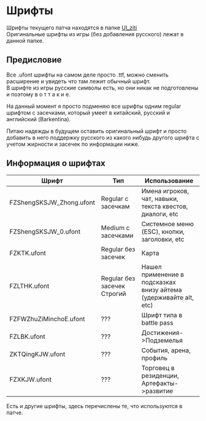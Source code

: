 # Шрифты

Шрифты текущего патча находятся в папке [UI_ziti](../../patch/Ru_Patch_Strings_Main_P/ZhuxianClient/Content/UI/UI_Texture/UI_ziti)
<br>Оригинальные шрифты из игры (без добавления русского) лежат в данной папке.

## Предисловие

Все .ufont шрифты на самом деле просто .ttf, можно сменить расширение и увидеть что там лежит обычный шрифт.
<br> В шрифте из игры русские символы есть, но они никак не подготовлены и поэтому в о т  т а к и е.

На данный момент я просто подменяю все шрифты одним regular шрифтом с засечками, 
который умеет в китайский, русский и английский (Barkentina).

Питаю надежды в будущем оставить оригинальный шрифт и просто добавить в него поддержку 
русского из какого нибудь другого шрифта с учетом жирности и засечек по информации ниже.

## Информация о шрифтах

| Шрифт                    | Тип                              | Использование                                                         |
|--------------------------|----------------------------------|-----------------------------------------------------------------------|
| FZShengSKSJW_Zhong.ufont | Regular с засечкам               | Имена игроков, чат, навыки, <br>текста квестов, диалоги, etc          |
| FZShengSKSJW_0.ufont     | Medium с засечками               | Системное меню (ESC), кнопки, заголовки, etc                          |
| FZKTK.ufont              | Regular без засечек              | Карта                                                                 |
| FZLTHK.ufont             | Regular без засечек <br> Строгий | Нашел применение в подсказках <br>внизу айтема (удерживайте alt, etc) |
| FZFWZhuZiMinchoE.ufont   | ???                              | Шрифт типа в battle pass                                              |
| FZLBK.ufont              | ???                              | Достижения->Подземелья                                                |
| ZKTQingKJW.ufont         | ???                              | События, арена, профиль                                               |
| FZXKJW.ufont             | ???                              | Торговец в резиденции, Артефакты->развитие                            |

Есть и другие шрифты, здесь перечислены те, что используются в патче.
